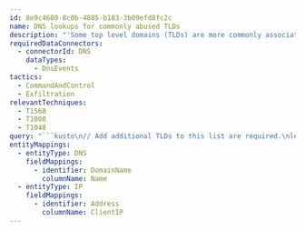 ```yaml
---
id: 8e9c4680-8c0b-4885-b183-3b09efd8fc2c
name: DNS lookups for commonly abused TLDs
description: "'Some top level domains (TLDs) are more commonly associated with malware for a range of \nreasons - including how easy domains on these TLDs are to obtain. Many of these may be undesirable \nfrom an enterprise policy perspective. You can update and extend the list of TLD's  you wish to search for.\nThe NameCount column provides an initial insight into how widespread the domain usage is across the environment.'\n"
requiredDataConnectors:
  - connectorId: DNS
    dataTypes:
      - DnsEvents
tactics:
  - CommandAndControl
  - Exfiltration
relevantTechniques:
  - T1568
  - T1008
  - T1048
query: "```kusto\n// Add additional TLDs to this list are required.\nlet abusedTLD = dynamic([\"click\", \"club\", \"download\",  \"xxx\", \"xyz\"]);\nDnsEvents\n| where Name has \".\" \n| extend tld = tostring(split(Name, \".\")[-1])\n| where tld in~ (abusedTLD)\n| summarize StartTime = min(TimeGenerated), EndTime = max(TimeGenerated), NameCount = count() by Name, ClientIP, tld\n| order by NameCount desc\n| extend DNS_0_DomainName = Name\n| extend IP_0_Address = ClientIP\n```"
entityMappings:
  - entityType: DNS
    fieldMappings:
      - identifier: DomainName
        columnName: Name
  - entityType: IP
    fieldMappings:
      - identifier: Address
        columnName: ClientIP
---
```


